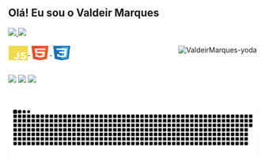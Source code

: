 ## Olá! Eu sou o Valdeir Marques 
 <div>
  <a href="https://github.com/ValdeirMarques">
  <img height="170em" src="https://github-readme-stats.vercel.app/api?username=ValdeirMarques&show_icons=true&theme=gotham&include_all_commits=true&count_private=true"/>
  <img height="170em" src="https://github-readme-stats.vercel.app/api/top-langs/?username=ValdeirMarques&layout=compact&langs_count=16&theme=gotham&include_all_commits=true&count_private=true"/>
<div>
<div style="display: inline_block"><br>
  <img align="center" alt="ValdeirMarques-Js" height="30" width="40" src="https://raw.githubusercontent.com/devicons/devicon/master/icons/javascript/javascript-plain.svg">
  <img align="center" alt="ValdeirMarques-HTML" height="30" width="40" src="https://raw.githubusercontent.com/devicons/devicon/master/icons/html5/html5-original.svg">
  <img align="center" alt="ValdeirMarques-CSS" height="30" width="40" src="https://raw.githubusercontent.com/devicons/devicon/master/icons/css3/css3-original.svg">
  <img align="right"  alt="ValdeirMarques-yoda" height="120" width="160" src="https://media.giphy.com/media/R8MIGe47XWx68/giphy.gif">
</div>
  
  ##
 
<div> 
  <a href="https://instagram.com/valdeir_marquesd/" target="_blank"><img src="https://img.shields.io/badge/-Instagram-%23E4405F?style=for-the-badge&logo=instagram&logoColor=white" target="_blank"></a>
  <a href = "mailto: valdeircontratos@gmail.com"><img src="https://img.shields.io/badge/-Gmail-%23333?style=for-the-badge&logo=gmail&logoColor=white" target="_blank"></a>
  <a href="https://www.linkedin.com/in/valdeir-marques-de-oliveira-a8bb7168/" target="_blank"><img src="https://img.shields.io/badge/-LinkedIn-%230077B5?style=for-the-badge&logo=linkedin&logoColor=white" target="_blank"></a> 
 
  ![Snake animation](https://github.com/ValdeirMarques/ValdeirMarques/blob/output/github-contribution-grid-snake.svg)
 
</div>

